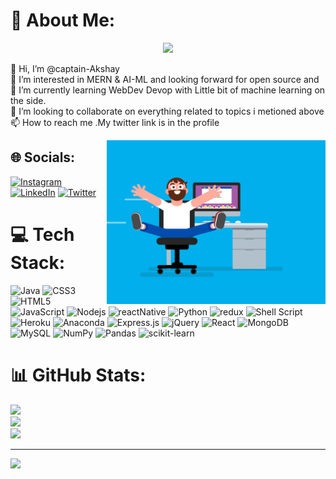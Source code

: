 # 💫 About Me:

<!-- Typing Intro Section -->
<p align="center">
	<img src="https://readme-typing-svg.herokuapp.com?font=Ubuntu&size=25&duration=6000&color=F24A72&background=77BAFF00&center=true&vCenter=true&lines=I+am+a+Web+Developer..;I+am+a+problem+solver+..">
</p>

👋 Hi, I’m @captain-Akshay<br>👀 I’m interested in MERN & AI-ML and looking forward for open source and <br>🌱 I’m currently learning WebDev Devop with Little bit of machine learning on the side.  <br>💞️ I’m looking to collaborate on everything related to topics i metioned above<br>📫 How to reach me .My twitter link is in the profile

<img align="right" alt="coding" width="350" src="coding.gif">

## 🌐 Socials:
[![Instagram](https://img.shields.io/badge/Instagram-%23E4405F.svg?logo=Instagram&logoColor=white)](https://www.instagram.com/akshaysharma1746/) [![LinkedIn](https://img.shields.io/badge/LinkedIn-%230077B5.svg?logo=linkedin&logoColor=white)](https://www.linkedin.com/in/akshay-sharma-76a267203/) [![Twitter](https://img.shields.io/badge/Twitter-%231DA1F2.svg?logo=Twitter&logoColor=white)](https://twitter.com/akshay_0503) 

# 💻 Tech Stack:
![Java](https://img.shields.io/badge/java-%23ED8B00.svg?style=for-the-badge&logo=java&logoColor=white) ![CSS3](https://img.shields.io/badge/css3-%231572B6.svg?style=for-the-badge&logo=css3&logoColor=white)  ![HTML5](https://img.shields.io/badge/html5-%23E34F26.svg?style=for-the-badge&logo=html5&logoColor=white) ![JavaScript](https://img.shields.io/badge/javascript-%23323330.svg?style=for-the-badge&logo=javascript&logoColor=%23F7DF1E) ![Nodejs](https://img.shields.io/badge/Node.js-43853D?style=for-the-badge&logo=node.js&logoColor=white) ![reactNative](	https://img.shields.io/badge/React_Native-20232A?style=for-the-badge&logo=react&logoColor=61DAFB) ![Python](https://img.shields.io/badge/python-3670A0?style=for-the-badge&logo=python&logoColor=ffdd54) ![redux](https://img.shields.io/badge/Redux-593D88?style=for-the-badge&logo=redux&logoColor=white) ![Shell Script](https://img.shields.io/badge/shell_script-%23121011.svg?style=for-the-badge&logo=gnu-bash&logoColor=white) ![Heroku](https://img.shields.io/badge/heroku-%23430098.svg?style=for-the-badge&logo=heroku&logoColor=white) ![Anaconda](https://img.shields.io/badge/Anaconda-%2344A833.svg?style=for-the-badge&logo=anaconda&logoColor=white) ![Express.js](https://img.shields.io/badge/express.js-%23404d59.svg?style=for-the-badge&logo=express&logoColor=%2361DAFB) ![jQuery](https://img.shields.io/badge/jquery-%230769AD.svg?style=for-the-badge&logo=jquery&logoColor=white) ![React](https://img.shields.io/badge/react-%2320232a.svg?style=for-the-badge&logo=react&logoColor=%2361DAFB) ![MongoDB](https://img.shields.io/badge/MongoDB-%234ea94b.svg?style=for-the-badge&logo=mongodb&logoColor=white) ![MySQL](https://img.shields.io/badge/mysql-%2300f.svg?style=for-the-badge&logo=mysql&logoColor=white) ![NumPy](https://img.shields.io/badge/numpy-%23013243.svg?style=for-the-badge&logo=numpy&logoColor=white) ![Pandas](https://img.shields.io/badge/pandas-%23150458.svg?style=for-the-badge&logo=pandas&logoColor=white) ![scikit-learn](https://img.shields.io/badge/scikit--learn-%23F7931E.svg?style=for-the-badge&logo=scikit-learn&logoColor=white)
# 📊 GitHub Stats:
![](https://github-readme-stats.vercel.app/api?username=captain-Akshay&theme=dark&hide_border=false&include_all_commits=false&count_private=false)<br/>
![](https://github-readme-streak-stats.herokuapp.com/?user=captain-Akshay&theme=dark&hide_border=false)<br/>
![](https://github-readme-stats.vercel.app/api/top-langs/?username=captain-Akshay&theme=dark&hide_border=false&include_all_commits=false&count_private=false&layout=compact)

---
[![](https://visitcount.itsvg.in/api?id=captain-Akshay&icon=0&color=0)](https://visitcount.itsvg.in)
